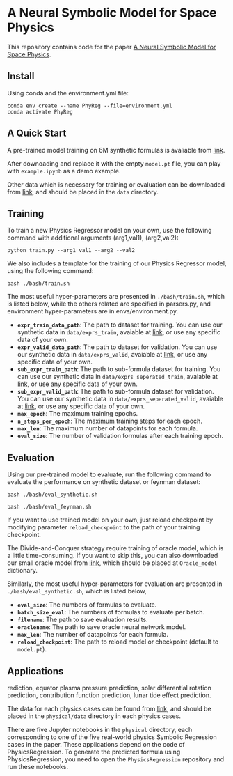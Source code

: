# A Neural Symbolic Model for Space Physics

This repository contains code for the paper [A Neural Symbolic Model for Space Physics](XXX).

## Install

Using conda and the environment.yml file:

```
conda env create --name PhyReg --file=environment.yml
conda activate PhyReg
```

## A Quick Start

A pre-trained model training on 6M synthetic formulas is avaliable from [link](https://drive.google.com/drive/folders/14M0Ed0gvSKmtuTOornfEoup8l48IfEUW).

After downoading and replace it with the empty `model.pt` file, you can play with `example.ipynb` as a demo example.

Other data which is necessary for training or evaluation can be downloaded from [link](https://drive.google.com/drive/folders/17rbDLb2ZBgK9DidJtb1nyBFmGtOokhYs), and should be placed in the `data` directory.

## Training

To train a new Physics Regressor model on your own, use the following command with additional arguments (arg1,val1), (arg2,val2):

`python train.py --arg1 val1 --arg2 --val2`

We also includes a template for the training of our Physics Regressor model, using the following command:

`bash ./bash/train.sh`

The most useful hyper-parameters are presented in `./bash/train.sh`, which is listed below, while the others related are specified in parsers.py, and environment hyper-parameters are in envs/environment.py.

- **`expr_train_data_path`**: The path to dataset for training. You can use our synthetic data in `data/exprs_train`, avaiable at [link](https://drive.google.com/drive/folders/17rbDLb2ZBgK9DidJtb1nyBFmGtOokhYs), or use any specific data of your own.
- **`expr_valid_data_path`**: The path to dataset for validation. You can use our synthetic data in `data/exprs_valid`, avaiable at [link](https://drive.google.com/drive/folders/17rbDLb2ZBgK9DidJtb1nyBFmGtOokhYs), or use any specific data of your own.
- **`sub_expr_train_path`**: The path to sub-formula dataset for training. You can use our synthetic data in `data/exprs_seperated_train`, avaiable at [link](https://drive.google.com/drive/folders/17rbDLb2ZBgK9DidJtb1nyBFmGtOokhYs), or use any specific data of your own.
- **`sub_expr_valid_path`**: The path to sub-formula dataset for validation. You can use our synthetic data in `data/exprs_seperated_valid`, avaiable at [link](https://drive.google.com/drive/folders/17rbDLb2ZBgK9DidJtb1nyBFmGtOokhYs), or use any specific data of your own.
- **`max_epoch`**: The maximum training epochs.
- **`n_steps_per_epoch`**: The maximum training steps for each epoch.
- **`max_len`**: The maximum number of datapoints for each formula.
- **`eval_size`**: The number of validation formulas after each training epoch.

## Evaluation

Using our pre-trained model to evaluate, run the following command to evaluate the performance on synthetic dataset or feynman dataset:

`bash ./bash/eval_synthetic.sh`

`bash ./bash/eval_feynman.sh`

If you want to use trained model on your own, just reload checkpoint by modifying parameter `reload_checkpoint` to the path of your training checkpoint.

The Divide-and-Conquer strategy require training of oracle model, which is a little time-consuming. If you want to skip this, you can also downloaded our small oracle model from [link](https://drive.google.com/drive/folders/1VfH7Rp25U_pE504uhEd7dhSyvsBSXHdo), which should be placed at `Oracle_model` dictionary.

Similarly, the most useful hyper-parameters for evaluation are presented in `./bash/eval_synthetic.sh`, which is listed below,

- **`eval_size`**: The numbers of formulas to evaluate.
- **`batch_size_eval`**: The numbers of formulas to evaluate per batch.
- **`filename`**: The path to save evaluation results.
- **`oraclename`**: The path to save oracle neural network model.
- **`max_len`**: The number of datapoints for each formula.
- **`reload_checkpoint`**: The path to reload model or checkpoint (default to `model.pt`).

## Applications

rediction, equator plasma pressure prediction, solar differential rotation prediction, contribution function prediction, lunar tide effect prediction.

The data for each physics cases can be found from [link](https://drive.google.com/drive/folders/1mS_BA-T7xupP3KgiMQ_I6mVfheXf7H2X?usp=share_link), and should be placed in the `physical/data` directory in each physics cases.

There are five Jupyter notebooks in the `physical` directory, each corresponding to one of the five real-world physics Symbolic Regression cases in the paper. These applications depend on the code of PhysicsRegression. To generate the predicted formula using PhysicsRegression, you need to open the `PhysicsRegression` repository and run these notebooks.